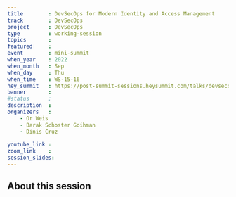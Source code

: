 ```yaml
---
title        : DevSecOps for Modern Identity and Access Management
track        : DevSecOps
project      : DevSecOps
type         : working-session
topics       : 
featured     :
event        : mini-summit
when_year    : 2022
when_month   : Sep
when_day     : Thu
when_time    : WS-15-16
hey_summit   : https://post-summit-sessions.heysummit.com/talks/devsecops-for-modern-identity-and-access-management/
banner       : 
#status      : 
description  :
organizers   :
    - Or Weis
    - Barak Schoster Goihman
    - Dinis Cruz
       
youtube_link : 
zoom_link    : 
session_slides:
---
```




## About this session
